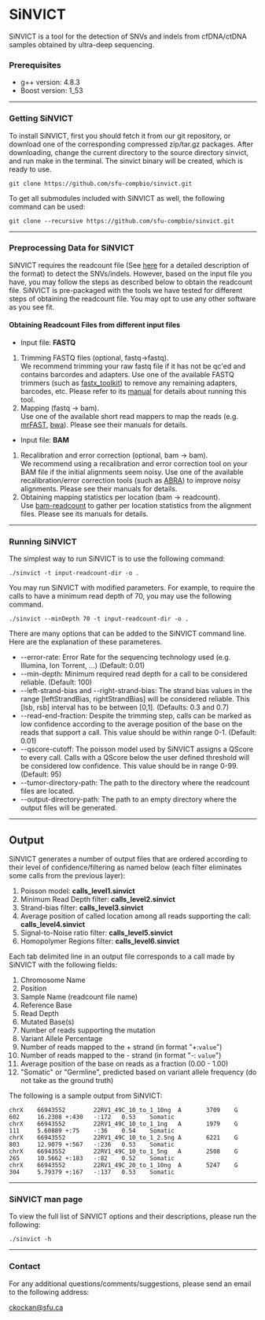 # SiNVICT #

SiNVICT is a tool for the detection of SNVs and indels from cfDNA/ctDNA samples obtained by ultra-deep sequencing.

### Prerequisites ###

* g++ version: 4.8.3
* Boost version: 1_53

----

### Getting SiNVICT ###

To install SiNVICT, first you should fetch it from our git repository, or download one of the corresponding compressed zip/tar.gz packages. After downloading, change the current directory to the source directory sinvict, and run make in the terminal. The sinvict binary will be created, which is ready to use.

```
git clone https://github.com/sfu-compbio/sinvict.git
```

To get all submodules included with SiNVICT as well, the following command can be used:

```
git clone --recursive https://github.com/sfu-compbio/sinvict.git
```
----

### Preprocessing Data for SiNVICT ###

SiNVICT requires the readcount file (See [here](https://github.com/genome/bam-readcount) for a detailed description of the format) to detect the SNVs/indels. However, based on the input file you have, you may follow the steps as described below to obtain the readcount file. SiNVICT is pre-packaged with the tools we have tested for different steps of obtaining the readcount file. You may opt to use any other software as you see fit.

#### Obtaining Readcount Files from different  input files ####

* Input file: **FASTQ**
 1. Trimming FASTQ files (optional, fastq->fastq).  
   We recommend trimming your raw fastq file if it has not be qc'ed and contains barcordes and adapters.  Use one of the available FASTQ trimmers (such as [fastx_toolkit](http://hannonlab.cshl.edu/fastx_toolkit/)) to remove any remaining adapters, barcodes, etc. Please refer to its [manual](http://hannonlab.cshl.edu/fastx_toolkit/commandline.html#fastx_trimmer_usage) for details about running this tool.
 2. Mapping (fastq -> bam).  
   Use one of the available short read mappers to map the reads (e.g. [mrFAST](https://github.com/BilkentCompGen/mrfast), [bwa](https://github.com/lh3/bwa)). Please see their manuals for details.
* Input file: **BAM**
 1. Recalibration and error correction (optional, bam -> bam).  
   We recommend using a recalibration and error correction tool on your BAM file if the initial alignments seem noisy. Use one of the available recalibration/error correction tools (such as [ABRA](https://github.com/mozack/abra)) to improve noisy alignments. Please see their manuals for details.
 2. Obtaining mapping statistics per location (bam -> readcount).  
   Use [bam-readcount](https://github.com/genome/bam-readcount) to gather per location statistics from the alignment files. Please see its manuals for details.

----

### Running SiNVICT ###

The simplest way to run SiNVICT is to use the following command:

```
./sinvict -t input-readcount-dir -o .
```

You may run SiNVICT with modified parameters. For example, to require the calls to have a minimum read depth of 70, you may use the following command.
```
./sinvict --minDepth 70 -t input-readcount-dir -o .
```

There are many options that can be added to the SiNVICT command line. Here are the explanation of these parameteres.

 * --error-rate:  Error Rate for the sequencing technology used (e.g. Illumina, Ion Torrent, ...) (Default: 0.01)
 * --min-depth: Minimum required read depth for a call to be considered reliable. (Default: 100)
 * --left-strand-bias and --right-strand-bias: The strand bias values in the range [leftStrandBias, rightStrandBias] will be considered reliable. This [lsb, rsb] interval has to be between [0,1]. (Defaults: 0.3 and 0.7)
 * --read-end-fraction: Despite the trimming step, calls can be marked as low confidence according to the average position of the base on the reads that support a call. This value should be within range 0-1. (Default: 0.01)
 * --qscore-cutoff: The poisson model used by SiNVICT assigns a QScore to every call. Calls with a QScore below the user defined threshold will be considered low confidence. This value should be in range 0-99. (Default: 95)
 * --tumor-directory-path: The path to the directory where the readcount files are located.
 * --output-directory-path: The path to an empty directory where the output files will be generated.  


----

## Output ##

SiNVICT generates a number of output files that are ordered according to their level of confidence/filtering as named below (each filter eliminates some calls from the previous layer):

 1. Poisson model: **calls_level1.sinvict**
 2. Minimum Read Depth filter: **calls_level2.sinvict**
 3. Strand-bias filter: **calls_level3.sinvict**
 4. Average position of called location among all reads supporting the call: **calls_level4.sinvict**
 5. Signal-to-Noise ratio filter: **calls_level5.sinvict**
 6. Homopolymer Regions filter: **calls_level6.sinvict**

Each tab delimited line in an output file corresponds to a call made by SiNVICT with the following fields:

 1. Chromosome Name
 2. Position
 3. Sample Name (readcount file name)
 4. Reference Base
 5. Read Depth
 6. Mutated Base(s)
 7. Number of reads supporting the mutation
 8. Variant Allele Percentage
 9. Number of reads mapped to the + strand (in format "+:`value`")
 10. Number of reads mapped to the - strand (in format "-: `value`")
 11. Average position of the base on reads as a fraction (0.00 - 1.00)
 12. "Somatic" or "Germline", predicted based on variant allele frequency (do not take as the ground truth)


The following is a sample output from SiNVICT:

```
chrX    66943552        22RV1_49C_10_to_1_10ng  A       3709    G       602     16.2308 +:430   -:172   0.53    Somatic
chrX    66943552        22RV1_49C_10_to_1_1ng   A       1979    G       111     5.60889 +:75    -:36    0.54    Somatic
chrX    66943552        22RV1_49C_10_to_1_2.5ng A       6221    G       803     12.9079 +:567   -:236   0.53    Somatic
chrX    66943552        22RV1_49C_10_to_1_5ng   A       2508    G       265     10.5662 +:183   -:82    0.52    Somatic
chrX    66943552        22RV1_49C_20_to_1_10ng  A       5247    G       304     5.79379 +:167   -:137   0.53    Somatic

```

----

### SiNVICT man page ###

To view the full list of SiNVICT options and their descriptions, please run the following:

```
./sinvict -h
```
----

### Contact ###

For any additional questions/comments/suggestions, please send an email to the following address:

ckockan@sfu.ca

